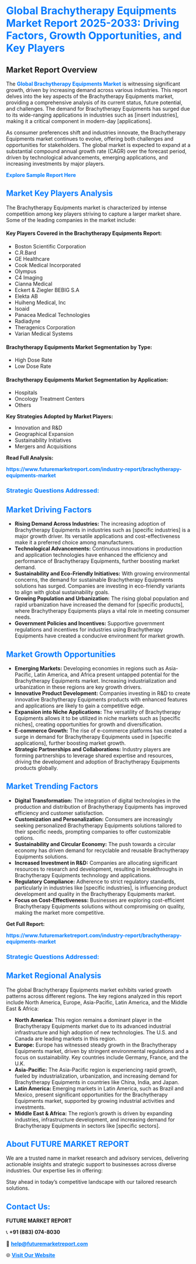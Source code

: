 <h1 style="color: #007BFF;">Global Brachytherapy Equipments Market Report 2025-2033: Driving Factors, Growth Opportunities, and Key Players</h1>

<section id="overview">
<h2>Market Report Overview</h2>
<p>The <a href="https://www.futuremarketreport.com/industry-report/brachytherapy-equipments-market" style="color: #007BFF; text-decoration: none;"><strong>Global Brachytherapy Equipments Market</strong></a> is witnessing significant growth, driven by increasing demand across various industries. This report delves into the key aspects of the Brachytherapy Equipments market, providing a comprehensive analysis of its current status, future potential, and challenges. The demand for Brachytherapy Equipments has surged due to its wide-ranging applications in industries such as [insert industries], making it a critical component in modern-day [applications].</p>
<p>As consumer preferences shift and industries innovate, the Brachytherapy Equipments market continues to evolve, offering both challenges and opportunities for stakeholders. The global market is expected to expand at a substantial compound annual growth rate (CAGR) over the forecast period, driven by technological advancements, emerging applications, and increasing investments by major players.</p>
</section>

<section id="overview">
<p><a href="https://www.futuremarketreport.com/request-sample/reportId=101917" style="color: #007BFF; text-decoration: none;"><strong>Explore Sample Report Here</strong></a></p>
</section>

<section id="key-players">
<h2 style="color: #007BFF;">Market Key Players Analysis</h2>
<p>The Brachytherapy Equipments market is characterized by intense competition among key players striving to capture a larger market share. Some of the leading companies in the market include:</p>
<h4>Key Players Covered in the Brachytherapy Equipments Report:</h4>
<ul><li>Boston Scientific Corporation</li><li>C.R.Bard</li><li>GE Healthcare</li><li>Cook Medical Incorporated</li><li>Olympus</li><li>C4 Imaging</li><li>Cianna Medical</li><li>Eckert &amp; Ziegler BEBIG S.A</li><li>Elekta AB</li><li>Huiheng Medical, Inc</li><li>Isoaid</li><li>Panacea Medical Technologies</li><li>Radiadyne</li><li>Theragenics Corporation</li><li>Varian Medical Systems</li></ul>
<h4>Brachytherapy Equipments Market Segmentation by Type:</h4>
<ul><li>High Dose Rate</li><li>Low Dose Rate</li></ul>

<h4>Brachytherapy Equipments Market Segmentation by Application:</h4>
<ul><li>Hospitals</li><li>Oncology Treatment Centers</li><li>Others</li></ul>
<p><strong>Key Strategies Adopted by Market Players:</strong></p>
<ul>
<li>Innovation and R&D</li>
<li>Geographical Expansion</li>
<li>Sustainability Initiatives</li>
<li>Mergers and Acquisitions</li>
</ul>
</section>

<section>
<p><strong>Read Full Analysis: </strong></p><a href="https://www.futuremarketreport.com/industry-report/brachytherapy-equipments-market" style="color: #007BFF; text-decoration: none;"><strong>https://www.futuremarketreport.com/industry-report/brachytherapy-equipments-market</strong></a>
<h3 style="color: #007BFF;">Strategic Questions Addressed:</h3>
</section>

<section id="driving-factors">
<h2 style="color: #007BFF;">Market Driving Factors</h2>
<ul>
<li><strong>Rising Demand Across Industries:</strong> The increasing adoption of Brachytherapy Equipments in industries such as [specific industries] is a major growth driver. Its versatile applications and cost-effectiveness make it a preferred choice among manufacturers.</li>
<li><strong>Technological Advancements:</strong> Continuous innovations in production and application technologies have enhanced the efficiency and performance of Brachytherapy Equipments, further boosting market demand.</li>
<li><strong>Sustainability and Eco-Friendly Initiatives:</strong> With growing environmental concerns, the demand for sustainable Brachytherapy Equipments solutions has surged. Companies are investing in eco-friendly variants to align with global sustainability goals.</li>
<li><strong>Growing Population and Urbanization:</strong> The rising global population and rapid urbanization have increased the demand for [specific products], where Brachytherapy Equipments plays a vital role in meeting consumer needs.</li>
<li><strong>Government Policies and Incentives:</strong> Supportive government regulations and incentives for industries using Brachytherapy Equipments have created a conducive environment for market growth.</li>
</ul>
</section>

<section id="growth-opportunities">
<h2 style="color: #007BFF;">Market Growth Opportunities</h2>
<ul>
<li><strong>Emerging Markets:</strong> Developing economies in regions such as Asia-Pacific, Latin America, and Africa present untapped potential for the Brachytherapy Equipments market. Increasing industrialization and urbanization in these regions are key growth drivers.</li>
<li><strong>Innovative Product Development:</strong> Companies investing in R&D to create innovative Brachytherapy Equipments products with enhanced features and applications are likely to gain a competitive edge.</li>
<li><strong>Expansion into Niche Applications:</strong> The versatility of Brachytherapy Equipments allows it to be utilized in niche markets such as [specific niches], creating opportunities for growth and diversification.</li>
<li><strong>E-commerce Growth:</strong> The rise of e-commerce platforms has created a surge in demand for Brachytherapy Equipments used in [specific applications], further boosting market growth.</li>
<li><strong>Strategic Partnerships and Collaborations:</strong> Industry players are forming partnerships to leverage shared expertise and resources, driving the development and adoption of Brachytherapy Equipments products globally.</li>
</ul>
</section>

<section id="trending-factors">
<h2 style="color: #007BFF;">Market Trending Factors</h2>
<ul>
<li><strong>Digital Transformation:</strong> The integration of digital technologies in the production and distribution of Brachytherapy Equipments has improved efficiency and customer satisfaction.</li>
<li><strong>Customization and Personalization:</strong> Consumers are increasingly seeking personalized Brachytherapy Equipments solutions tailored to their specific needs, prompting companies to offer customizable options.</li>
<li><strong>Sustainability and Circular Economy:</strong> The push towards a circular economy has driven demand for recyclable and reusable Brachytherapy Equipments solutions.</li>
<li><strong>Increased Investment in R&D:</strong> Companies are allocating significant resources to research and development, resulting in breakthroughs in Brachytherapy Equipments technology and applications.</li>
<li><strong>Regulatory Compliance:</strong> Adherence to strict regulatory standards, particularly in industries like [specific industries], is influencing product development and quality in the Brachytherapy Equipments market.</li>
<li><strong>Focus on Cost-Effectiveness:</strong> Businesses are exploring cost-efficient Brachytherapy Equipments solutions without compromising on quality, making the market more competitive.</li>
</ul>
</section>

<section>
<p><strong>Get Full Report: </strong></p><a href="https://www.futuremarketreport.com/industry-report/brachytherapy-equipments-market" style="color: #007BFF; text-decoration: none;"><strong>https://www.futuremarketreport.com/industry-report/brachytherapy-equipments-market</strong></a>
<h3 style="color: #007BFF;">Strategic Questions Addressed:</h3>
</section>


<section id="regional-analysis">
<h2 style="color: #007BFF;">Market Regional Analysis</h2>
<p>The global Brachytherapy Equipments market exhibits varied growth patterns across different regions. The key regions analyzed in this report include North America, Europe, Asia-Pacific, Latin America, and the Middle East & Africa:</p>
<ul>
<li><strong>North America:</strong> This region remains a dominant player in the Brachytherapy Equipments market due to its advanced industrial infrastructure and high adoption of new technologies. The U.S. and Canada are leading markets in this region.</li>
<li><strong>Europe:</strong> Europe has witnessed steady growth in the Brachytherapy Equipments market, driven by stringent environmental regulations and a focus on sustainability. Key countries include Germany, France, and the U.K.</li>
<li><strong>Asia-Pacific:</strong> The Asia-Pacific region is experiencing rapid growth, fueled by industrialization, urbanization, and increasing demand for Brachytherapy Equipments in countries like China, India, and Japan.</li>
<li><strong>Latin America:</strong> Emerging markets in Latin America, such as Brazil and Mexico, present significant opportunities for the Brachytherapy Equipments market, supported by growing industrial activities and investments.</li>
<li><strong>Middle East & Africa:</strong> The region’s growth is driven by expanding industries, infrastructure development, and increasing demand for Brachytherapy Equipments in sectors like [specific sectors].</li>
</ul>
</section>

<footer>
<h2 style="color: #007BFF;">About FUTURE MARKET REPORT</h2>
<p>We are a trusted name in market research and advisory services, delivering actionable insights and strategic support to businesses across diverse industries. Our expertise lies in offering:</p>

<p>Stay ahead in today’s competitive landscape with our tailored research solutions.</p>

<h2 style="color: #007BFF;">Contact Us:</h2>
<p><strong>FUTURE MARKET REPORT</strong></p>
<p>📞 <strong>+91 (883) 074-8030</strong></p>
<p>📧 <strong><a href="mailto:help@futuremarketreport.com" style="color: #007BFF;">help@futuremarketreport.com</a></strong></p>
<p>🌐 <strong><a href="https://www.futuremarketreport.com/" style="color: #007BFF;">Visit Our Website</a></strong></p>
</footer>